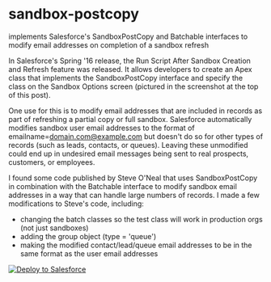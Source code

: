 # sandbox-postcopy
implements Salesforce's SandboxPostCopy and Batchable interfaces to modify email addresses on completion of a sandbox refresh

In Salesforce's Spring '16 release, the Run Script After Sandbox Creation and Refresh feature was released. It allows developers to create an Apex class that implements the SandboxPostCopy interface and specify the class on the Sandbox Options screen (pictured in the screenshot at the top of this post).

One use for this is to modify email addresses that are included in records as part of refreshing a partial copy or full sandbox. Salesforce automatically modifies sandbox user email addresses to the format of emailname=domain.com@example.com but doesn't do so for other types of records (such as leads, contacts, or queues). Leaving these unmodified could end up in undesired email messages being sent to real prospects, customers, or employees.

I found some code published by Steve O'Neal that uses SandboxPostCopy in combination with the Batchable interface to modify sandbox email addresses in a way that can handle large numbers of records. I made a few modifications to Steve's code, including:

* changing the batch classes so the test class will work in production orgs (not just sandboxes)
* adding the group object (type = 'queue')
* making the modified contact/lead/queue email addresses to be in the same format as the user email addresses

<a href="https://githubsfdeploy.herokuapp.com">
  <img alt="Deploy to Salesforce"
       src="https://raw.githubusercontent.com/afawcett/githubsfdeploy/master/deploy.png">
</a>
